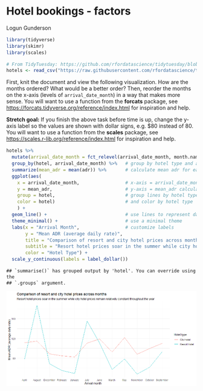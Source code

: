 Hotel bookings - factors
================
Logun Gunderson

``` r
library(tidyverse)
library(skimr)
library(scales)
```

``` r
# From TidyTuesday: https://github.com/rfordatascience/tidytuesday/blob/master/data/2020/2020-02-11/readme.md
hotels <- read_csv("https://raw.githubusercontent.com/rfordatascience/tidytuesday/master/data/2020/2020-02-11/hotels.csv")
```

First, knit the document and view the following visualization. How are
the months ordered? What would be a better order? Then, reorder the
months on the x-axis (levels of `arrival_date_month`) in a way that
makes more sense. You will want to use a function from the **forcats**
package, see <https://forcats.tidyverse.org/reference/index.html> for
inspiration and help.

**Stretch goal:** If you finish the above task before time is up, change
the y-axis label so the values are shown with dollar signs, e.g. $80
instead of 80. You will want to use a function from the **scales**
package, see <https://scales.r-lib.org/reference/index.html> for
inspiration and help.

``` r
hotels %>%
  mutate(arrival_date_month = fct_relevel(arrival_date_month, month.name)) %>%
  group_by(hotel, arrival_date_month) %>%   # group by hotel type and arrival month
  summarize(mean_adr = mean(adr)) %>%       # calculate mean adr for each group
  ggplot(aes(
    x = arrival_date_month,                 # x-axis = arrival_date_month
    y = mean_adr,                           # y-axis = mean_adr calculated above
    group = hotel,                          # group lines by hotel type
    color = hotel)                          # and color by hotel type
    ) +
  geom_line() +                             # use lines to represent data
  theme_minimal() +                         # use a minimal theme
  labs(x = "Arrival Month",                 # customize labels
       y = "Mean ADR (average daily rate)",
       title = "Comparison of resort and city hotel prices across months",
       subtitle = "Resort hotel prices soar in the summer while city hotel prices remain relatively constant throughout the year",
       color = "Hotel Type") +
  scale_y_continuous(labels = label_dollar())
```

    ## `summarise()` has grouped output by 'hotel'. You can override using the
    ## `.groups` argument.

![](hotels-forcats_files/figure-gfm/plot-1.png)<!-- -->

